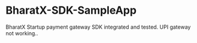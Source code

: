 # BharatX-SDK-SampleApp

BharatX Startup payment gateway SDK integrated and tested. UPI gateway not working..

